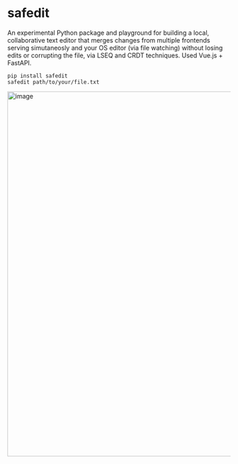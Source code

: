 # safedit

An experimental Python package and playground for building a local, collaborative text editor that merges changes from multiple frontends serving simutaneosly and your OS editor (via file watching) without losing edits or corrupting the file, via LSEQ and CRDT techniques. Used Vue.js + FastAPI.

```
pip install safedit
safedit path/to/your/file.txt
```

<img width="1465" height="823" alt="image" src="https://github.com/user-attachments/assets/0127f63f-1af8-4d3d-8895-7de74c32ec63" />
